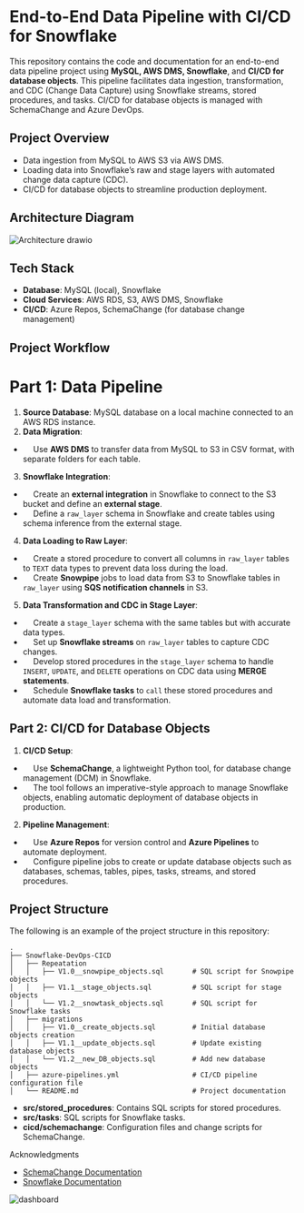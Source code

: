 # End-to-End Data Pipeline with CI/CD for Snowflake
This repository contains the code and documentation for an end-to-end data pipeline project using **MySQL, AWS DMS, Snowflake**, and **CI/CD for database objects**. This pipeline facilitates data ingestion, transformation, and CDC (Change Data Capture) using Snowflake streams, stored procedures, and tasks. CI/CD for database objects is managed with SchemaChange and Azure DevOps.

## Project Overview

- Data ingestion from MySQL to AWS S3 via AWS DMS.
- Loading data into Snowflake’s raw and stage layers with automated change data capture (CDC).
- CI/CD for database objects to streamline production deployment.

## Architecture Diagram
![Architecture drawio](https://github.com/user-attachments/assets/bf2433b0-7612-4b0f-97a0-065db61c3140)


## Tech Stack
- **Database**: MySQL (local), Snowflake
- **Cloud Services**: AWS RDS, S3, AWS DMS, Snowflake
- **CI/CD**: Azure Repos, SchemaChange (for database change management)
 
## Project Workflow
# Part 1: Data Pipeline
1. **Source Database**: MySQL database on a local machine connected to an AWS RDS instance.
2. **Data Migration**:
- &emsp; Use **AWS DMS** to transfer data from MySQL to S3 in CSV format, with separate folders for each table.
3. **Snowflake Integration**:
- &emsp; Create an **external integration** in Snowflake to connect to the S3 bucket and define an **external stage**.
- &emsp; Define a ```raw_layer``` schema in Snowflake and create tables using schema inference from the external stage.
4. **Data Loading to Raw Layer**:
- &emsp; Create a stored procedure to convert all columns in ```raw_layer``` tables to ```TEXT``` data types to prevent data loss during the load.
- &emsp; Create **Snowpipe** jobs to load data from S3 to Snowflake tables in ```raw_layer``` using **SQS notification channels** in S3.
5. **Data Transformation and CDC in Stage Layer**:
- &emsp; Create a ```stage_layer``` schema with the same tables but with accurate data types.
- &emsp; Set up **Snowflake streams** on ```raw_layer``` tables to capture CDC changes.
- &emsp; Develop stored procedures in the ```stage_layer``` schema to handle ```INSERT```, ```UPDATE```, and ```DELETE``` operations on CDC data using **MERGE statements**.
- &emsp; Schedule **Snowflake tasks** to ```call``` these stored procedures and automate data load and transformation.


## Part 2: CI/CD for Database Objects
1. **CI/CD Setup**:
- &emsp; Use **SchemaChange**, a lightweight Python tool, for database change management (DCM) in Snowflake.
- &emsp; The tool follows an imperative-style approach to manage Snowflake objects, enabling automatic deployment of database objects in production.
2. **Pipeline Management**:
- &emsp; Use **Azure Repos** for version control and **Azure Pipelines** to automate deployment.
- &emsp; Configure pipeline jobs to create or update database objects such as databases, schemas, tables, pipes, tasks, streams, and stored procedures.

## Project Structure
The following is an example of the project structure in this repository:

```
.
├── Snowflake-DevOps-CICD
│   ├── Repeatation
│   │   ├── V1.0__snowpipe_objects.sql       # SQL script for Snowpipe objects
│   │   ├── V1.1__stage_objects.sql          # SQL script for stage objects
│   │   └── V1.2__snowtask_objects.sql       # SQL script for Snowflake tasks
│   ├── migrations
│   │   ├── V1.0__create_objects.sql         # Initial database objects creation
│   │   ├── V1.1__update_objects.sql         # Update existing database objects
│   │   └── V1.2__new_DB_objects.sql         # Add new database objects
│   ├── azure-pipelines.yml                  # CI/CD pipeline configuration file
│   └── README.md                            # Project documentation

```
- **src/stored_procedures**: Contains SQL scripts for stored procedures.
- **src/tasks**: SQL scripts for Snowflake tasks.
- **cicd/schemachange**: Configuration files and change scripts for SchemaChange.

Acknowledgments <br>
- [SchemaChange Documentation](https://github.com/Snowflake-Labs/schemachange) <br>
- [Snowflake Documentation](https://docs.snowflake.com/)

![dashboard](https://github.com/user-attachments/assets/386acc8c-e181-48b2-859c-c66f35fe1b49)

